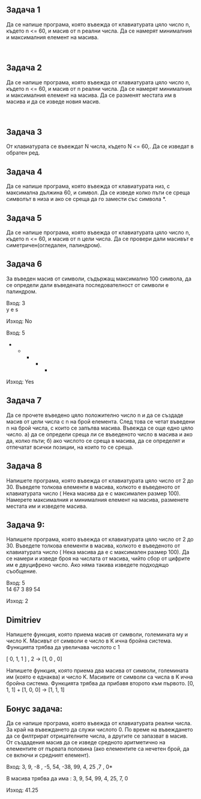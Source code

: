 <h2>Задача 1</h2>
<p>Да се напише програма, която въвежда от клавиатурата цяло число n, където n <= 60, и масив от n реални числа. Да се намерят минималния и максималния елемент на масива.</p></br>

<h2>Задача 2</h2>
<p>Да се напише програма, която въвежда от клавиатурата цяло число n, където n <= 60, и масив от n реални числа. Да се намерят минималния и максималния елемент на масива. 
Да се разменят местата им в масива и да се изведе новия масив.</p></br>

## Задача 3
От клавиатурата се въвеждат N числа, където N <= 60,. Да се изведат в обратен ред.

## Задача 4
Да се напише програма, която въвежда от клавиатурата низ, с максимална дължина 60, и символ. Да се изведе колко пъти се среща символът в низа и ако се среща да го замести със символа *.

## Задача 5
Да се напише програма, която въвежда от клавиатурата цяло число n, където n <= 60, и масив от n цели числа. Да се провери дали масивът е симетричен(огледален, палиндром).

## Задача 6  
За въведен масив от символи, съдържащ максимално 100 символа, да се определи дали въведената последователност от символи е палиндром.  

Вход: 3  
y e s  
  
Изход: No  
  
Вход: 5  
- * + * -  
  
Изход: Yes  
  
## Задача 7
Да се прочете въведено цяло положително число n и да се създаде масив от цели числа с n на брой елемента. След това се четат въведени n на брой числа, с които се запълва масива. Въвежда се още едно цяло число. 
а) да се определи среща ли се въведеното число в масива и ако да, колко пъти; 
б) ако числото се среща в масива, да се определят и отпечатат всички позиции, на които то се среща.

## Задача 8  
Напишете програма, която въвежда от клавиатурата цяло число от 2 до 30. Въведете толкова елементи в масива, колкото е въведеното от клавиатурата число ( Нека масива да е с максимален размер 100). Намерете максималния и минималния елемент на масива, разменете местата им и изведете масива.


## Задача 9:
Напишете програма, която въвежда от клавиатурата цяло число от 2 до 30. Въведете толкова елементи в масива, колкото е въведеното от клавиатурата число ( Нека масива да е с максимален размер 100). Да се намери и изведе броя на числата от масива, чийто сбор от цифрите им е двуцифрено число. Ако няма такива изведете подходящо съобщение.  
  
Вход: 5  
14 67 3 89 54  
  
Изход: 2  
## Dimitriev
Напишете функция, която приема масив от символи, големината му и число K. Масивът от символи е число в K ична бройна система.
Функцията трябва да увеличава числото с 1

[ 0, 1, 1 ] , 2 -> [1, 0 , 0]

Напишете функция, която приема два масива от символи, големината им (която е еднаква) и число K. Масивите от символи са числа в K ична бройна система.
Функцията трябва да прибавя второто към първото.
[0, 1, 1] + [1, 0, 0] -> [1, 1, 1]

## Бонус задача:  
Да се напише програма, която въвежда от клавиатурата реални числа. За край на въвеждането да служи числото 0. По време на въвеждането да се филтрират отрицателните числа, а другите се запазват в масив. От създадения масив да се изведе средното аритметично на елементите от първата половина (ако елементите са нечетен брой, да се включи и средният елемент).  
  
Вход: 3, 9, -8 , -5, 54, -38, 99, 4, 25 ,7 , 0*  
  
В масива трябва да има : 3, 9, 54, 99, 4, 25, 7, 0  
  
Изход: 41.25  
